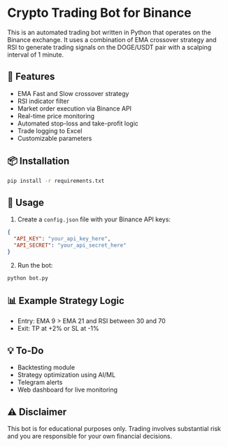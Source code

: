 # Crypto Trading Bot for Binance

This is an automated trading bot written in Python that operates on the Binance exchange. It uses a combination of EMA crossover strategy and RSI to generate trading signals on the DOGE/USDT pair with a scalping interval of 1 minute.

## 🔧 Features
- EMA Fast and Slow crossover strategy
- RSI indicator filter
- Market order execution via Binance API
- Real-time price monitoring
- Automated stop-loss and take-profit logic
- Trade logging to Excel
- Customizable parameters

## 📦 Installation

```bash
pip install -r requirements.txt
```

## 🚀 Usage

1. Create a `config.json` file with your Binance API keys:
```json
{
  "API_KEY": "your_api_key_here",
  "API_SECRET": "your_api_secret_here"
}
```

2. Run the bot:
```bash
python bot.py
```

## 📊 Example Strategy Logic
- Entry: EMA 9 > EMA 21 and RSI between 30 and 70
- Exit: TP at +2% or SL at -1%

## 💡 To-Do
- Backtesting module
- Strategy optimization using AI/ML
- Telegram alerts
- Web dashboard for live monitoring

## ⚠️ Disclaimer
This bot is for educational purposes only. Trading involves substantial risk and you are responsible for your own financial decisions.
